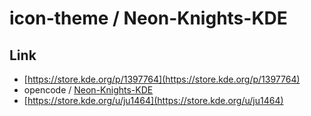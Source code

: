 

# icon-theme / Neon-Knights-KDE


## Link

* [https://store.kde.org/p/1397764](https://store.kde.org/p/1397764)
* opencode / [Neon-Knights-KDE](https://www.opencode.net/ju1464/Neon_Knights/-/tree/master/Icons/Neon-Knights-KDE)
* [https://store.kde.org/u/ju1464](https://store.kde.org/u/ju1464)
